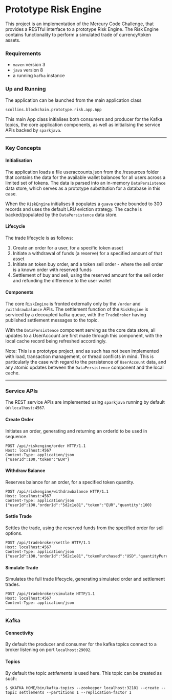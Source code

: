 # Prototype Risk Engine

This project is an implementation of the Mercury Code Challenge, that provides a RESTful interface to a prototype Risk Engine. The Risk Engine contains functionality to perform a simulated trade of currency/token assets. 

### Requirements
* `maven` version 3
* `java` version 8
* a running `kafka` instance

### Up and Running
The application can be launched from the main application class

    scollins.blockchain.prototype.risk.app.App

This main App class initialises both consumers and producer for the Kafka topics, the core application components, as well as initialising the service APIs backed by `sparkjava`. 

---
### Key Concepts

#### Initialisation
The application loads a file useraccounts.json from the /resources folder that contains the
data for the available wallet balances for all users across a limited set of tokens. The data is parsed into an in-memory `DataPersistence` data store, which serves as a prototype substitution for a database in this case.

When the `RiskEngine` initialises it populates a `guava` cache bounded to 300 records and uses the default LRU eviction strategy. The cache is backed/populated by the `DataPersistence` data store. 

#### Lifecycle
The trade lifecycle is as follows:

1. Create an order for a user, for a specific token asset
2. Initiate a withdrawal of funds (a reserve) for a specified amount of that asset
3. Initiate an token buy order, and a token sell order - where the sell order is a known order with reserved funds
4. Settlement of buy and sell, using the reserved amount for the sell order and refunding the difference to the user wallet  

#### Components
The core `RiskEngine` is fronted externally only by the `/order` and `/withdrawbalance` APIs. The settlement function of the `RiskEngine` is serviced by a decoupled kafka queue, with the `TradeBroker` having published settlement messages to the topic.

With the `DataPersistence` component serving as the core data store, all updates to a UserAccount are first made through this component, with the local cache record being refreshed accordingly.

Note: This is a prototype project, and as such has not been implemented with load, transaction management, or thread conflicts in mind. This is particularly the case with regard to the persistence of `UserAccount` data, and any atomic updates between the `DataPersistence` component and the local cache.

---

### Service APIs

The REST service APIs are implemented using `sparkjava` running by default on `localhost:4567`.

#### Create Order
Initiates an order, generating and returning an orderId to be used in sequence.

    POST /api/riskengine/order HTTP/1.1
    Host: localhost:4567
    Content-Type: application/json
    {"userId":100,"token":"EUR"}

#### Withdraw Balance
Reserves balance for an order, for a specified token quantity.

    POST /api/riskengine/withdrawbalance HTTP/1.1
    Host: localhost:4567
    Content-Type: application/json
    {"userId":100,"orderId":"5d2c1e81","token":"EUR","quantity":100}

#### Settle Trade
Settles the trade, using the reserved funds from the specified order for sell options.

    POST /api/tradebroker/settle HTTP/1.1
    Host: localhost:4567
    Content-Type: application/json
    {"userId":100,"orderId":"5d2c1e81","tokenPurchased":"USD","quantityPurchased":15,"tokenSold":"EUR","quantitySold":90}

#### Simulate Trade
Simulates the full trade lifecycle, generating simulated order and settlement trades.

    POST /api/tradebroker/simulate HTTP/1.1
    Host: localhost:4567
    Content-Type: application/json

---
### Kafka

#### Connectivity
By default the producer and consumer for the kafka topics connect to a broker listening on port `localhost:29092`.

#### Topics
By default the topic *settlements* is used here. This topic can be created as such:

    $ $KAFKA_HOME/bin/kafka-topics --zookeeper localhost:32181 --create --topic settlements --partitions 1 --replication-factor 1


